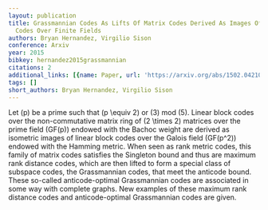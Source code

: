 ```yaml
---
layout: publication
title: Grassmannian Codes As Lifts Of Matrix Codes Derived As Images Of Linear Block
  Codes Over Finite Fields
authors: Bryan Hernandez, Virgilio Sison
conference: Arxiv
year: 2015
bibkey: hernandez2015grassmannian
citations: 2
additional_links: [{name: Paper, url: 'https://arxiv.org/abs/1502.04210'}]
tags: []
short_authors: Bryan Hernandez, Virgilio Sison
---
```

Let \(p\) be a prime such that \(p \equiv 2\) or \(3\) mod \(5\). Linear block codes
over the non-commutative matrix ring of \(2 \times 2\) matrices over the prime
field \(GF(p)\) endowed with the Bachoc weight are derived as isometric images of
linear block codes over the Galois field \(GF(p^2)\) endowed with the Hamming
metric. When seen as rank metric codes, this family of matrix codes satisfies
the Singleton bound and thus are maximum rank distance codes, which are then
lifted to form a special class of subspace codes, the Grassmannian codes, that
meet the anticode bound. These so-called anticode-optimal Grassmannian codes
are associated in some way with complete graphs. New examples of these maximum
rank distance codes and anticode-optimal Grassmannian codes are given.